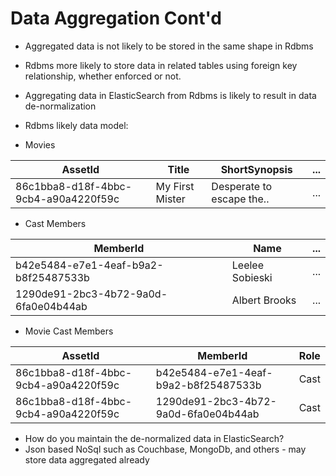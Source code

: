 # Data Aggregation Cont'd #

* Aggregated data is not likely to be stored in the same shape in Rdbms
* Rdbms more likely to store data in related tables using foreign key relationship, whether enforced or not.
* Aggregating data in ElasticSearch from Rdbms is likely to result in data de-normalization
* Rdbms likely data model:

* Movies  

| AssetId | Title | ShortSynopsis | ... |  
| - | - | - | - |  
| 86c1bba8-d18f-4bbc-9cb4-a90a4220f59c | My First Mister | Desperate to escape the.. | ... |

* Cast Members  

| MemberId | Name | ... |  
| - | - | - |  
| b42e5484-e7e1-4eaf-b9a2-b8f25487533b | Leelee Sobieski | ... |  
| 1290de91-2bc3-4b72-9a0d-6fa0e04b44ab | Albert Brooks | ... |  

* Movie Cast Members  

| AssetId | MemberId | Role |  
| - | - | - |  
| 86c1bba8-d18f-4bbc-9cb4-a90a4220f59c | b42e5484-e7e1-4eaf-b9a2-b8f25487533b | Cast |
| 86c1bba8-d18f-4bbc-9cb4-a90a4220f59c | 1290de91-2bc3-4b72-9a0d-6fa0e04b44ab | Cast |

* How do you maintain the de-normalized data in ElasticSearch?
* Json based NoSql such as Couchbase, MongoDb, and others - may store data aggregated already